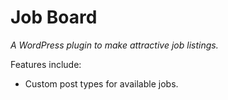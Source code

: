 Job Board
==========

*A WordPress plugin to make attractive job listings.*

Features include:

* Custom post types for available jobs.
